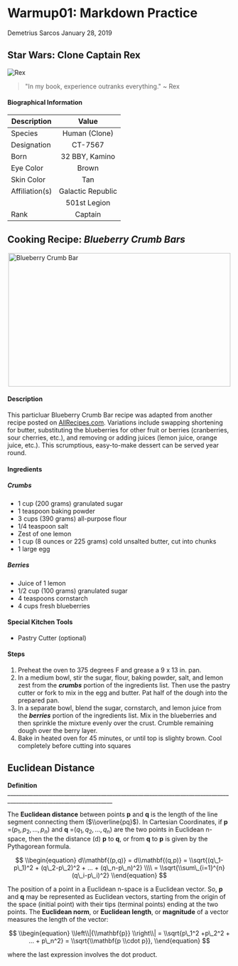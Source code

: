Warmup01: Markdown Practice
================
Demetrius Sarcos
January 28, 2019

Star Wars: Clone Captain Rex
----------------------------

![](https://vignette.wikia.nocookie.net/starwarsrepublicclonetroopers/images/8/89/Captain_Rex_in_Phase_2_Armor.jpg/revision/latest?cb=20110910005947 "Rex")

> "In my book, experience outranks everything." ~ Rex

#### Biographical Information

| Description    |       Value       |
|----------------|:-----------------:|
| Species        |   Human (Clone)   |
| Designation    |      CT-7567      |
| Born           |   32 BBY, Kamino  |
| Eye Color      |       Brown       |
| Skin Color     |        Tan        |
| Affiliation(s) | Galactic Republic |
|                |    501st Legion   |
| Rank           |      Captain      |

Cooking Recipe: *Blueberry Crumb Bars*
--------------------------------------

<img src="https://i2.wp.com/farm4.static.flickr.com/3008/2709804969_f42e7f8c2e_z.jpg" title="Blueberry Crumb Bar" style="display: block; margin: 0 auto" width="500" height="300" />

#### Description

This particluar Blueberry Crumb Bar recipe was adapted from another recipe posted on [AllRecipes.com](https://www.allrecipes.com/recipe/10462/blueberry-crumb-bars/). Variations include swapping shortening for butter, substituting the blueberries for other fruit or berries (cranberries, sour cherries, etc.), and removing or adding juices (lemon juice, orange juice, etc.). This scrumptious, easy-to-make dessert can be served year round.

#### Ingredients

##### Crumbs

-   1 cup (200 grams) granulated sugar
-   1 teaspoon baking powder
-   3 cups (390 grams) all-purpose flour
-   1/4 teaspoon salt
-   Zest of one lemon
-   1 cup (8 ounces or 225 grams) cold unsalted butter, cut into chunks
-   1 large egg

##### Berries

-   Juice of 1 lemon
-   1/2 cup (100 grams) granulated sugar
-   4 teaspoons cornstarch
-   4 cups fresh blueberries

#### Special Kitchen Tools

-   Pastry Cutter (optional)

#### Steps

1.  Preheat the oven to 375 degrees F and grease a 9 x 13 in. pan.
2.  In a medium bowl, stir the sugar, flour, baking powder, salt, and lemon zest from the ***crumbs*** portion of the ingredients list. Then use the pastry cutter or fork to mix in the egg and butter. Pat half of the dough into the prepared pan.
3.  In a separate bowl, blend the sugar, cornstarch, and lemon juice from the ***berries*** portion of the ingredients list. Mix in the blueberries and then sprinkle the mixture evenly over the crust. Crumble remaining dough over the berry layer.
4.  Bake in heated oven for 45 minutes, or until top is slighty brown. Cool completely before cutting into squares

Euclidean Distance
------------------

**Definition** \_\_\_\_\_\_\_\_\_\_\_\_\_\_\_\_\_\_\_\_\_\_\_\_\_\_\_\_\_\_\_\_\_\_\_\_\_\_\_\_\_\_\_\_\_\_\_\_\_\_\_\_\_\_\_\_\_\_\_\_\_\_\_\_\_\_\_\_\_\_\_\_\_\_\_\_\_\_\_\_\_\_\_\_\_\_\_\_\_\_\_\_\_\_\_\_\_\_\_\_\_\_\_\_\_\_\_\_\_\_\_\_\_\_\_

The **Euclidean distance** between points **p** and **q** is the length of the line segment connecting them ($\\overline{pq}$). In Cartesian Coordinates, if **p** =(*p*<sub>1</sub>, *p*<sub>2</sub>, ..., *p*<sub>*n*</sub>) and **q** =(*q*<sub>1</sub>, *q*<sub>2</sub>, ..., *q*<sub>*n*</sub>) are the two points in Euclidean n-space, then the the distance (d) **p** to **q**, or from **q** to **p** is given by the Pythagorean formula.

$$
\\begin{equation}
d\\mathbf{(p,q)} = d\\mathbf{(q,p)} = \\sqrt{(q\_1-p\_1)^2 + (q\_2-p\_2)^2 + ... + (q\_n-p\_n)^2} \\\\
                = \\sqrt{\\sum\_{i=1}^{n} (q\_i-p\_i)^2}
\\end{equation}
$$

The position of a point in a Euclidean n-space is a Euclidean vector. So, **p** and **q** may be represented as Euclidean vectors, starting from the origin of the space (initial point) with their tips (terminal points) ending at the two points. The **Euclidean norm**, or **Euclidean length**, or **magnitude** of a vector measures the length of the vector:

$$
\\begin{equation}
\\left\\|{\\mathbf{p}} \\right\\| = \\sqrt{p\_1^2 +p\_2^2 + ... + p\_n^2} = \\sqrt{\\mathbf{p \\cdot p}},
\\end{equation}
$$

where the last expression involves the dot product.
